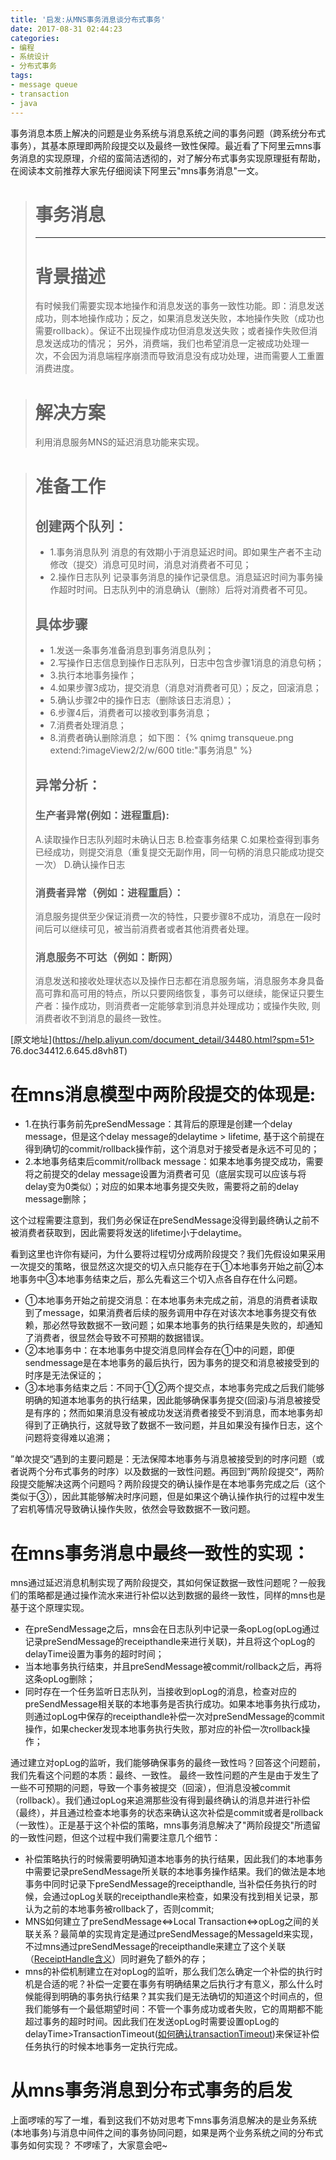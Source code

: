 ```yaml
---
title: '启发:从MNS事务消息谈分布式事务'
date: 2017-08-31 02:44:23
categories: 
- 编程
- 系统设计
- 分布式事务
tags:
- message queue
- transaction
- java
---
```


事务消息本质上解决的问题是业务系统与消息系统之间的事务问题（跨系统分布式事务），其基本原理即两阶段提交以及最终一致性保障。最近看了下阿里云mns事务消息的实现原理，介绍的蛮简洁透彻的，对了解分布式事务实现原理挺有帮助，在阅读本文前推荐大家先仔细阅读下阿里云"mns事务消息"一文。

> # 事务消息
> ---
> # 背景描述
> 有时候我们需要实现本地操作和消息发送的事务一致性功能。即：消息发送成功，则本地操作成功；反之，如果消息发送失败，本地操作失败（成功也需要rollback）。保证不出现操作成功但消息发送失败；或者操作失败但消息发送成功的情况；
> 另外，消费端，我们也希望消息一定被成功处理一次，不会因为消息端程序崩溃而导致消息没有成功处理，进而需要人工重置消费进度。

> # 解决方案
> 利用消息服务MNS的延迟消息功能来实现。

> # 准备工作
> ## 创建两个队列：
> * 1.事务消息队列
> 	消息的有效期小于消息延迟时间。即如果生产者不主动修改（提交）消息可见时间，消息对消费者不可见；
> * 2.操作日志队列
> 	记录事务消息的操作记录信息。消息延迟时间为事务操作超时时间。日志队列中的消息确认（删除）后将对消费者不可见。
> <!-- more -->
> 
> ## 具体步骤
> * 1.发送一条事务准备消息到事务消息队列；
> * 2.写操作日志信息到操作日志队列，日志中包含步骤1消息的消息句柄；
> * 3.执行本地事务操作；
> * 4.如果步骤3成功，提交消息（消息对消费者可见）；反之，回滚消息；
> * 5.确认步骤2中的操作日志（删除该日志消息）；
> * 6.步骤4后，消费者可以接收到事务消息；
> * 7.消费者处理消息；
> * 8.消费者确认删除消息；
> 如下图：
{% qnimg transqueue.png extend:?imageView2/2/w/600 title:"事务消息" %}
> 
> ## 异常分析：
> ### 生产者异常(例如：进程重启):
> A.读取操作日志队列超时未确认日志
> B.检查事务结果
> C.如果检查得到事务已经成功，则提交消息（重复提交无副作用，同一句柄的消息只能成功提交一次）
> D.确认操作日志
> ### 消费者异常（例如：进程重启）：
> 消息服务提供至少保证消费一次的特性，只要步骤8不成功，消息在一段时间后可以继续可见，被当前消费者或者其他消费者处理。
> ### 消息服务不可达（例如：断网）
> 消息发送和接收处理状态以及操作日志都在消息服务端，消息服务本身具备高可靠和高可用的特点，所以只要网络恢复，事务可以继续，能保证只要生产者：操作成功，则消费者一定能够拿到消息并处理成功；或操作失败, 则消费者收不到消息的最终一致性。
> 
[原文地址](https://help.aliyun.com/document_detail/34480.html?spm=51> 76.doc34412.6.645.d8vh8T)
> 

# 在mns消息模型中两阶段提交的体现是:
* 1.在执行事务前先preSendMessage：其背后的原理是创建一个delay message，但是这个delay message的delaytime > lifetime, 基于这个前提在得到确切的commit/rollback操作前，这个消息对于接受者是永远不可见的；
* 2.本地事务结束后commit/rollback message：如果本地事务提交成功，需要将之前提交的delay message设置为消费者可见（底层实现可以应该与将delay变为0类似）；对应的如果本地事务提交失败，需要将之前的delay message删除；

这个过程需要注意到，我们务必保证在preSendMessage没得到最终确认之前不被消费者获取到，因此需要将发送的lifetime小于delaytime。

看到这里也许你有疑问，为什么要将过程切分成两阶段提交？我们先假设如果采用一次提交的策略，很显然这次提交的切入点只能存在于①本地事务开始之前②本地事务中③本地事务结束之后，那么先看这三个切入点各自存在什么问题。
* ①本地事务开始之前提交消息：在本地事务未完成之前，消息的消费者读取到了message，如果消费者后续的服务调用中存在对该次本地事务提交有依赖，那必然导致数据不一致问题；如果本地事务的执行结果是失败的，却通知了消费者，很显然会导致不可预期的数据错误。
* ②本地事务中：在本地事务中提交消息同样会存在①中的问题，即便sendmessage是在本地事务的最后执行，因为事务的提交和消息被接受到的时序是无法保证的；
* ③本地事务结束之后：不同于①②两个提交点，本地事务完成之后我们能够明确的知道本地事务的执行结果，因此能够确保事务提交(回滚)与消息被接受是有序的；然而如果消息没有被成功发送消费者接受不到消息，而本地事务却得到了正确执行，这就导致了数据不一致问题，并且如果没有操作日志，这个问题将变得难以追溯；

”单次提交“遇到的主要问题是：无法保障本地事务与消息被接受到的时序问题（或者说两个分布式事务的时序）以及数据的一致性问题。再回到”两阶段提交“，两阶段提交能解决这两个问题吗？两阶段提交的确认操作是在本地事务完成之后（这个类似于③），因此其能够解决时序问题，但是如果这个确认操作执行的过程中发生了宕机等情况导致确认操作失败，依然会导致数据不一致问题。

# 在mns事务消息中最终一致性的实现：
mns通过延迟消息机制实现了两阶段提交，其如何保证数据一致性问题呢？一般我们的策略都是通过操作流水来进行补偿以达到数据的最终一致性，同样的mns也是基于这个原理实现。
* 在preSendMessage之后，mns会在日志队列中记录一条opLog(opLog通过记录preSendMessage的receipthandle来进行关联)，并且将这个opLog的delayTime设置为事务的超时时间；
* 当本地事务执行结束，并且preSendMessage被commit/rollback之后，再将这条opLog删除；
* 同时存在一个任务监听日志队列，当接收到opLog的消息，检查对应的preSendMessage相关联的本地事务是否执行成功。如果本地事务执行成功，则通过opLog中保存的receipthandle补偿一次对preSendMessage的commit操作，如果checker发现本地事务执行失败，那对应的补偿一次rollback操作；

通过建立对opLog的监听，我们能够确保事务的最终一致性吗？回答这个问题前，我们先看这个问题的本质：最终、一致性。
最终一致性问题的产生是由于发生了一些不可预期的问题，导致一个事务被提交（回滚），但消息没被commit（rollback）。我们通过opLog来追溯那些没有得到最终确认的消息并进行补偿（最终），并且通过检查本地事务的状态来确认这次补偿是commit或者是rollback（一致性）。正是基于这个补偿的策略，mns事务消息解决了"两阶段提交"所遗留的一致性问题，但这个过程中我们需要注意几个细节：
* 补偿策略执行的时候需要明确知道本地事务的执行结果，因此我们的本地事务中需要记录preSendMessage所关联的本地事务操作结果。我们的做法是本地事务中同时记录下preSendMessage的receipthandle, 当补偿任务执行的时候，会通过opLog关联的receipthandle来检查，如果没有找到相关记录，那认为之前的本地事务被rollback了，否则commit;
* MNS如何建立了preSendMessage<=>Local Transaction<=>opLog之间的关联关系？最简单的实现肯定是通过preSendMessage的MessageId来实现，不过mns通过preSendMessage的receipthandle来建立了这个关联（[ReceiptHandle含义](https://help.aliyun.com/document_detail/34954.html?spm=5176.doc27414.6.542.4v8wlc)）同时避免了额外的存；
* mns的补偿机制建立在对opLog的监听，那么我们怎么确定一个补偿的执行时机是合适的呢？补偿一定要在事务有明确结果之后执行才有意义，那么什么时候能得到明确的事务执行结果？其实我们是无法确切的知道这个时间点的，但我们能够有一个最低期望时间：不管一个事务成功或者失败，它的周期都不能超过事务的超时时间。因此我们在发送opLog时需要设置opLog的delayTime>TransactionTimeout([如何确认transactionTimeout](https://forums.mysql.com/read.php?22,651421,651421#msg-651421))来保证补偿任务执行的时候本地事务一定执行完成。

# 从mns事务消息到分布式事务的启发
上面啰嗦的写了一堆，看到这我们不妨对思考下mns事务消息解决的是业务系统(本地事务)与消息中间件之间的事务协同问题，如果是两个业务系统之间的分布式事务如何实现？
不啰嗦了，大家意会吧~

